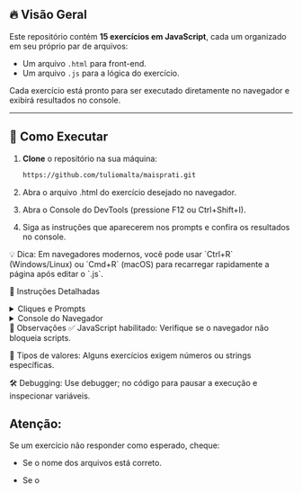 ## 🔥 Visão Geral

Este repositório contém **15 exercícios em JavaScript**, cada um organizado em seu próprio par de arquivos:

- Um arquivo `.html` para front-end.  
- Um arquivo `.js` para a lógica do exercício.  

Cada exercício está pronto para ser executado diretamente no navegador e exibirá resultados no console.

---

## 🚀 Como Executar

1. **Clone** o repositório na sua máquina:  
   ```bash
   https://github.com/tuliomalta/maisprati.git
   ```

2. Abra o arquivo .html do exercício desejado no navegador.

3. Abra o Console do DevTools (pressione F12 ou Ctrl+Shift+I).

3. Siga as instruções que aparecerem nos prompts e confira os resultados no console.

<aside> 💡 Dica: Em navegadores modernos, você pode usar `Ctrl+R` (Windows/Linux) ou `Cmd+R` (macOS) para recarregar rapidamente a página após editar o `.js`. </aside>

📝 Instruções Detalhadas
<details> <summary>Cliques e Prompts</summary>

1. Ao carregar o HTML, você verá instruções na página.

2. Digite os valores solicitados nos prompts que surgirem.

3. Pressione Enter para cada valor inserido.

4. Confira o resultado no console do navegador.

</details> <details> <summary>Console do Navegador</summary>

- Abra o console para visualizar console.log() e erros.

- Mensagens de erro serão destacadas em vermelho.

- Use console.clear() para limpar o histórico durante testes.

</details>
🔧 Observações
✅ JavaScript habilitado: Verifique se o navegador não bloqueia scripts.

🔢 Tipos de valores: Alguns exercícios exigem números ou strings específicas.

🛠️ Debugging: Use debugger; no código para pausar a execução e inspecionar variáveis.

## Atenção:

Se um exercício não responder como esperado, cheque:

- Se o nome dos arquivos está correto.

- Se o <script src="seuarquivo.js"> está apontando para o local certo.

- Se você salvou as alterações antes de recarregar a página.
